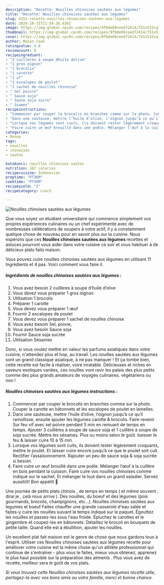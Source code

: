```yaml
---
description: "Recette: Nouilles chinoises sautées aux légumes"
title: "Recette: Nouilles chinoises sautées aux légumes"
slug: 4151-recette-nouilles-chinoises-sautees-aux-legumes
date: 2020-10-31T21:54:26.636Z
image: https://img-global.cpcdn.com/recipes/9f9de69ceed72414/751x532cq70/nouilles-chinoises-sautees-aux-legumes-photo-principale-de-la-recette.jpg
thumbnail: https://img-global.cpcdn.com/recipes/9f9de69ceed72414/751x532cq70/nouilles-chinoises-sautees-aux-legumes-photo-principale-de-la-recette.jpg
cover: https://img-global.cpcdn.com/recipes/9f9de69ceed72414/751x532cq70/nouilles-chinoises-sautees-aux-legumes-photo-principale-de-la-recette.jpg
author: Mason Cook
ratingvalue: 4.8
reviewcount: 8
recipeingredient:
- "2 cuillères à soupe dhuile dolive"
- "1 gros oignon"
- "1 brocolis"
- "1 carotte"
- "1 uf"
- "2 escalopes de poulet"
- "1 sachet de nouilles chinoise"
- " Sel poivre"
- " Sauce soja"
- " Sauce soja sucre"
- " Ssames"
recipeinstructions:
- "Commencer par couper le brocolis en branches comme sur la photo. Couper la carotte en bâtonnets et les escalopes de poulet en lamelles."
- "Dans une sauteuse, mettre l’huile d’olive, l’oignon jusqu’à ce qu’il ramollisse, ensuite ajouter les légumes carotte &amp; brocolis. Faire revenir Sur feu vif avec sel poivre pendant 5 min en remuant de temps en temps. Ajouter 3 cuillères à soupe de sauce soja et 1 cuillère à soupe de soja sucrée. Mettre les sésames. Plus ou moins selon le goût. baisser le feu &amp; laisser cuire 10 à 15 min."
- "Lorsque vos légumes sont cuits, ils doivent rester légèrement croquants, mettre le poulet. Et laisser cuire encore jusqu’à ce que le poulet soit cuit. Rectifier l’assaisonnement. Rajouter un peu de sauce soja &amp; soja sucrée si besoin."
- "Faire cuire un œuf brouillé dans une poêle. Mélanger l’œuf à la cuillère en bois pendant la cuisson. Faire cuire vos nouilles chinoises comme indiqué sur le sachet. Et mélanger le tout dans un grand saladier. Servez aussitôt! Bon appétit 🥰"
categories:
- Resep
tags:
- nouilles
- chinoises
- sautes

katakunci: nouilles chinoises sautes 
nutrition: 167 calories
recipecuisine: Indonesian
preptime: "PT36M"
cooktime: "PT56M"
recipeyield: "2"
recipecategory: Lunch

---
```



![Nouilles chinoises sautées aux légumes](https://img-global.cpcdn.com/recipes/9f9de69ceed72414/751x532cq70/nouilles-chinoises-sautees-aux-legumes-photo-principale-de-la-recette.jpg)

Que vous soyez un étudiant universitaire qui commence simplement vos propres expériences culinaires ou un chef expérimenté avec de nombreuses célébrations de soupers à votre actif, il y a constamment quelque chose de nouveau pour en savoir plus sur la cuisine. Nous espérons que ces <strong> Nouilles chinoises sautées aux légumes </strong> recettes et astuces pourront vous aider dans votre cuisine ce soir et vous habituer à de délicieux plats faits maison.

<!--inarticleads1-->

Vous pouvez cuire nouilles chinoises sautées aux légumes en utilisant 11 Ingrédients et 4 pas. Voici comment vous faire il.

##### Ingrédients de nouilles chinoises sautées aux légumes :

1. Vous avez besoin 2 cuillères à soupe d’huile d’olive
1. Vous devez vous préparer 1 gros oignon
1. Utilisation 1 brocolis
1. Préparer 1 carotte
1. Vous devez vous préparer 1 œuf
1. Fournir 2 escalopes de poulet
1. Vous devez vous préparer 1 sachet de nouilles chinoise
1. Vous avez besoin  Sel, poivre,
1. Vous avez besoin  Sauce soja
1. Fournir  Sauce soja sucrée
1. Utilisation  Sésames


Donc, si vous voulez mettre en valeur les parfums asiatiques dans votre cuisine, n&#39;attendez plus et hop, au travail. Les nouilles sautées aux légumes sont un grand classique asiatique, à ne pas manquer ! Et ça tombe bien, cette recette est facile à réaliser, voire inratable. Délicieuses et riches en saveurs exotiques variées, ces nouilles vont ravir les palais des plus petits comme des plus grands amateurs de voyages culinaires. végétariens ou non ! 

<!--inarticleads2-->

##### Nouilles chinoises sautées aux légumes instructions :

1. Commencer par couper le brocolis en branches comme sur la photo. Couper la carotte en bâtonnets et les escalopes de poulet en lamelles.
1. Dans une sauteuse, mettre l’huile d’olive, l’oignon jusqu’à ce qu’il ramollisse, ensuite ajouter les légumes carotte &amp; brocolis. Faire revenir Sur feu vif avec sel poivre pendant 5 min en remuant de temps en temps. Ajouter 3 cuillères à soupe de sauce soja et 1 cuillère à soupe de soja sucrée. Mettre les sésames. Plus ou moins selon le goût. baisser le feu &amp; laisser cuire 10 à 15 min.
1. Lorsque vos légumes sont cuits, ils doivent rester légèrement croquants, mettre le poulet. Et laisser cuire encore jusqu’à ce que le poulet soit cuit. Rectifier l’assaisonnement. Rajouter un peu de sauce soja &amp; soja sucrée si besoin.
1. Faire cuire un œuf brouillé dans une poêle. Mélanger l’œuf à la cuillère en bois pendant la cuisson. Faire cuire vos nouilles chinoises comme indiqué sur le sachet. Et mélanger le tout dans un grand saladier. Servez aussitôt! Bon appétit 🥰


Une journée de petits plats chinois , de temps en temps ( et même souvent , dirai je , çelà nous arrive ). Des nouilles, du boeuf et des légumes (pois gourmands, brocolis, champignons, etc…). Nouilles chinoises sautées aux legumes et boeuf Faites chauffer une grande casserole d&#39;eau salée et faites-y cuire les nouilles suivant le temps indiqué sur le paquet. Égouttez les nouilles et passez-les sous l&#39;eau froide. Épluchez le carottes et le gingembre et coupez-les en bâtonnets. Détaillez le brocoli en bouquets de petite taille. Quand elle est à ébullition, ajouter les nouilles. 

<!--inarticleads1-->

<p>
Un excellent plat fait maison est le genre de chose que nous gardons tous à l'esprit. Utiliser ces Nouilles chinoises sautées aux légumes recette pour améliorer votre cuisine est la même chose qu'un athlète professionnel qui continue de s'entraîner - plus vous le faites, mieux vous obtenez, apprenez le plus haut possible sur la préparation des aliments . Plus vous avez de recette, meilleur sera le goût de vos plats.
</p>

<p>
<i>Si vous trouvez cette Nouilles chinoises sautées aux légumes recette utile, partagez-la avec vos bons amis ou votre famille, merci et bonne chance.</i>
</p>
